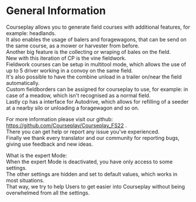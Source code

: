 # General Information  
Courseplay allows you to generate field courses with additional features, for example: headlands.  
It also enables the usage of balers and foragewagons, that can be send on the same course, as a mower or harvester from before.  
Another big feature is the collecting or wraping of bales on the field.  
New with this iteration of CP is the vine fieldwork.  
Fieldwork courses can be setup in multitool mode, which allows the use of up to 5 driver working in a convoy on the same field.  
It's also possible to have the combine unload in a trailer on/near the field automatically.  
Custom fieldborders can be assigned for courseplay to use, for example: in case of a meadow, which isn't recognised as a normal field.  
Lastly cp has a interface for Autodrive, which allows for refilling of a seeder at a nearby silo or unloading a foragewagon and so on.  
  
For more information please visit our github: https://github.com/Courseplay/Courseplay_FS22 .  
There you can get help or report any issue you've experienced.  
Finally we thank every translator and our community for reporting bugs, giving use feedback and new ideas.  
  
What is the expert Mode:  
When the expert Mode is deactivated, you have only access to some settings.  
The other settings are hidden and set to default values, which works in most situations.  
That way, we try to help Users to get easier into Courseplay without being overwhelmed from all the settings.  


